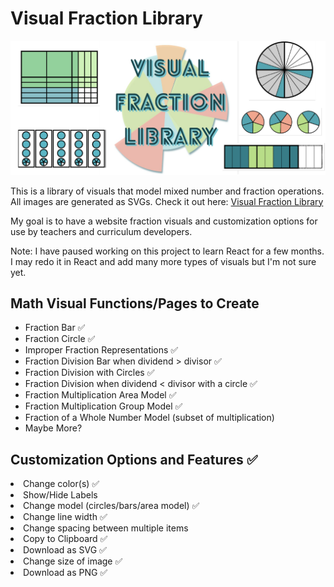 <h1> Visual Fraction Library </h1>
<img src="./assets/Visual Fraction Library Demo.png">

This is a library of visuals that model mixed number and fraction operations. All images are generated as SVGs.
Check it out here: <a href="visualfractionlibrary.com/"> Visual Fraction Library </a>

My goal is to have a website fraction visuals and customization options for use by teachers and curriculum developers.


Note: I have paused working on this project to learn React for a few months. I may redo it in React and add many more types of visuals but I'm not sure yet.

<h2> Math Visual Functions/Pages to Create </h2>
<ul>
<li> Fraction Bar ✅</li>
<li> Fraction Circle ✅</li>
<li> Improper Fraction Representations ✅</li>
<li> Fraction Division Bar when dividend > divisor ✅</li></li>
<li> Fraction Division with Circles ✅</li>
<li> Fraction Division when dividend < divisor with a circle ✅ </li> 
<li> Fraction Multiplication Area Model ✅</li> 
 <li> Fraction Multiplication Group Model ✅</li>
 <li> Fraction of a Whole Number Model (subset of multiplication)</li>
<li> Maybe More?</li>
</ul>

<h2> Customization Options and Features ✅ </h2>
<li> Change color(s) ✅ </li>
<li> Show/Hide Labels </li>
<li> Change model (circles/bars/area model) ✅</li>
<li> Change line width ✅ </li>
<li> Change spacing between multiple items </li>
<li> Copy to Clipboard ✅</li>
<li> Download as SVG ✅</li>
<li> Change size of image ✅ </li>
<li> Download as PNG ✅ </li>
